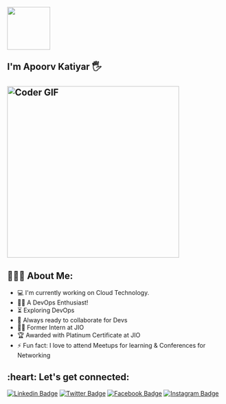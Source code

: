 <h2 align="left">
 <abc>
  <br> <img src="https://media.giphy.com/media/WtTnAfZn6aVJfBzlN3/giphy.gif" width="100"> <br>
  <br> I'm  Apoorv Katiyar 🖐️<br>
 <!--<br> A Machine Learning Enthusiast! :computer:<br>-->
  <br>
    <img src="https://media.giphy.com/media/Y4ak9Ki2GZCbJxAnJD/giphy.gif" alt="Coder GIF" width="400">
 </abc>
</h2> 
<h2 align="left">👨🏻‍💻 About Me:</h2>

- :computer: I'm currently working on Cloud Technology. 
- 👨‍💻 A DevOps Enthusiast!
- :hourglass_flowing_sand:  Exploring DevOps
- :rocket: Always ready to collaborate for Devs
- :man_technologist: Former Intern at JIO
- :trophy: Awarded with Platinum Certificate at JIO
- :zap: Fun fact: I love to attend Meetups for learning & Conferences for Networking<br>

<h2 align="left">:heart: Let's get connected:</h2>

[![Linkedin Badge](https://img.shields.io/badge/-apoorvkatiyar-blue?style=flat-square&logo=Linkedin&logoColor=white&link=https://www.linkedin.com/in/apoorvkatiyar/)](https://www.linkedin.com/in/apoorvkatiyar/) [![Twitter Badge](https://img.shields.io/badge/-@apoorvkatiyar-1ca0f1?style=flat-square&labelColor=1ca0f1&logo=twitter&logoColor=white&link=https://twitter.com/KatiyarApoorv)](https://twitter.com/KatiyarApoorv) [![Facebook Badge](https://img.shields.io/badge/-@apoorvkatiyar-3b5998?style=flat-square&labelColor=3b5998&logo=facebook&logoColor=white&link=https://www.facebook.com/Ap00rv001)](https://www.facebook.com/Ap00rv001) [![Instagram Badge](https://img.shields.io/badge/-@apoorvkatiyar-D7008A?style=flat-square&labelColor=D7008A&logo=Instagram&logoColor=white&link=https://www.instagram.com/apoorv__katiyar/)](https://www.instagram.com/apoorv__katiyar/)
